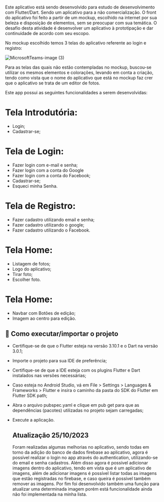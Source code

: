 Este aplicativo está sendo desenvolvido para estudo de desenvolvimento com Flutter/Dart. Sendo um aplicativo para a não comercialização.
O front do aplicativo foi feito a partir de um mockup, escolhido na internet por sua beleza e disposição de elementos, sem se preocupar com sua temática. O desafio desta atividade é desenvolver um aplicativo à prototipação e dar continuidade de acordo com seu escopo. 

No mockup escolhido temos 3 telas do aplicativo referente ao login e registro: 

![MicrosoftTeams-image (3)](https://github.com/GustavoStorch/pixelPro/assets/112282756/6514aaf3-174c-453d-b62a-0e82c1847b27)

Para as telas das quais não estão contempladas no mockup, buscou-se utilizar os mesmos elementos e colorações, levando em conta a criação, tendo como vista que o nome do aplicativo que está no mockup faz crer que o aplicativo se trata
de um editor de fotos.

Este app possui as seguintes funcionalidades a serem desenvolvidas:

# Tela Introdutória:
- Login;
- Cadastrar-se;

# Tela de Login:
- Fazer login com e-mail e senha;
- Fazer login com a conta do Google
- Fazer login com a conta do Facebook;
- Cadastrar-se;
- Esqueci minha Senha.

# Tela de Registro:
- Fazer cadastro utilizando email e senha;
- Fazer cadastro utilizando o google;
- Fazer cadastro utilizando o Facebook.

# Tela Home:
- Listagem de fotos;
- Logo do aplicativo;
- Tirar foto;
- Escolher foto.

# Tela Home:
- Navbar com Botões de edição;
- Imagem ao centro para edição.

## 📳 Como executar/importar o projeto

- Certifique-se de que o Flutter esteja na versão 3.10.1 e o Dart na versão 3.0.1;
- Importe o projeto para sua IDE de preferência;
- Certifique-se de que a IDE esteja com os plugins Flutter e Dart instalados nas versões necessárias;
- Caso esteja no Android Studio, vá em File > Settings > Languages & Frameworks > Flutter e insira o caminho da pasta do SDK do Flutter em Flutter SDK path;
- Abra o arquivo pubspec.yaml e clique em pub get para que as dependências (pacotes) utilizadas no projeto sejam carregadas;
- Execute a aplicação.

  ## Atualização 25/10/2023
    Foram realizadas algumas melhorias no aplicativo, sendo todas em torno da adição do banco de dados firebase ao aplicativo, agora é possível realizar o login no app através do authentication, utilizando-se do email e senha cadastros.
  Além disso agora é possível adicionar imagens dentro do aplicativo, tendo em vista que é um aplicativo de imagens, além de adicionar imagens é possível listar todas as imagens que estão registradas no firebase, e caso queira é possível também remover as imagens.
  Por fim foi desenvolvido também uma função para atualizar uma determinada imagem porém está funcionalidade ainda não foi implementada na minha lista.
